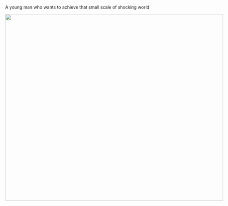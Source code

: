 A young man who wants to achieve that small scale of shocking world

<div style="width: 1200px; height: 600px; overflow: hidden;">
    <img src="https://github.com/user-attachments/assets/ed4fa8e7-4059-49a6-9364-baa02ea90791" style="width: 700px; height: 600px; object-fit: cover;" />
</div>
